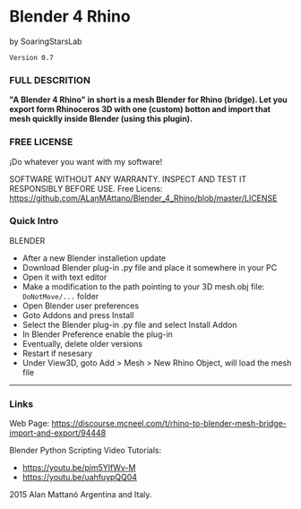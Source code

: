# Blender 4 Rhino
by SoaringStarsLab


```
Version 0.7
```


### FULL DESCRITION

**"A Blender 4 Rhino" in short is a mesh Blender for Rhino (bridge).
Let you export form Rhinoceros 3D with one (custom) botton and import that mesh quicklly inside Blender (using this plugin).**

### FREE LICENSE

¡Do whatever you want with my software!

SOFTWARE WITHOUT ANY WARRANTY. 
INSPECT AND TEST IT RESPONSIBLY BEFORE USE.
Free Licens: https://github.com/ALanMAttano/Blender_4_Rhino/blob/master/LICENSE


### Quick Intro

BLENDER
* After a new Blender installetion update
* Download Blender plug-in .py file and place it somewhere in your PC
* Open it with text editor
* Make a modification to the path pointing to your 3D mesh.obj file: `DoNotMove/...` folder
* Open Blender user preferences
* Goto Addons and press Install
* Select the Blender plug-in .py file and select Install Addon
* In Blender Preference enable the plug-in
* Eventually, delete older versions
* Restart if nesesary
* Under View3D, goto Add > Mesh > New Rhino Object, will load the mesh file



-----------------------



### Links
Web Page: https://discourse.mcneel.com/t/rhino-to-blender-mesh-bridge-import-and-export/94448

Blender Python Scripting Video Tutorials: 
* https://youtu.be/pim5YIfWv-M
* https://youtu.be/uahfuypQQ04


2015 Alan Mattanó Argentina and Italy.

